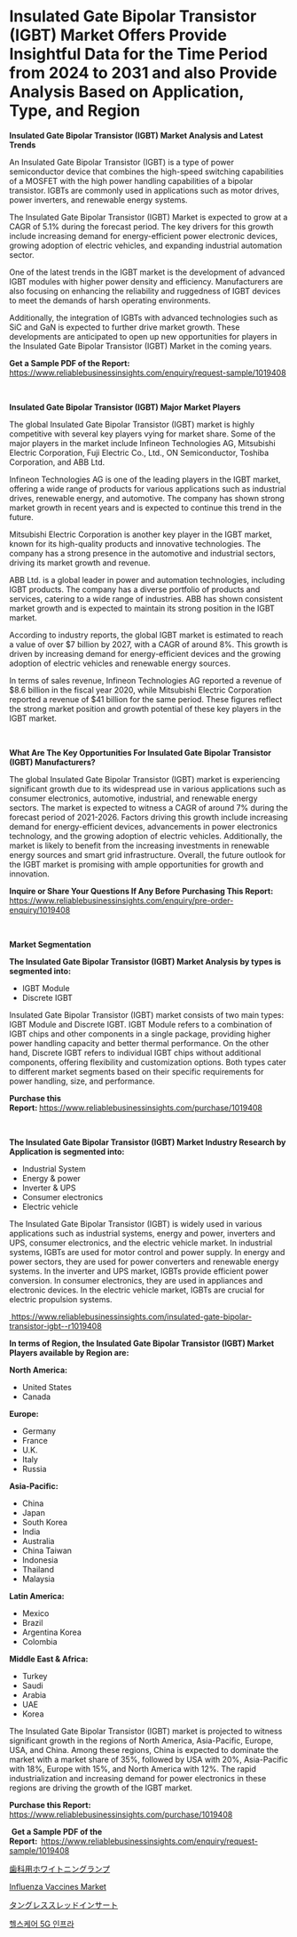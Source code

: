 <p><h1>Insulated Gate Bipolar Transistor (IGBT) Market Offers Provide Insightful Data for the Time Period from 2024 to 2031 and also Provide Analysis Based on Application, Type, and Region</h1></p><p><strong>Insulated Gate Bipolar Transistor (IGBT) Market Analysis and Latest Trends</strong></p>
<p><p>An Insulated Gate Bipolar Transistor (IGBT) is a type of power semiconductor device that combines the high-speed switching capabilities of a MOSFET with the high power handling capabilities of a bipolar transistor. IGBTs are commonly used in applications such as motor drives, power inverters, and renewable energy systems.</p><p>The Insulated Gate Bipolar Transistor (IGBT) Market is expected to grow at a CAGR of 5.1% during the forecast period. The key drivers for this growth include increasing demand for energy-efficient power electronic devices, growing adoption of electric vehicles, and expanding industrial automation sector.</p><p>One of the latest trends in the IGBT market is the development of advanced IGBT modules with higher power density and efficiency. Manufacturers are also focusing on enhancing the reliability and ruggedness of IGBT devices to meet the demands of harsh operating environments.</p><p>Additionally, the integration of IGBTs with advanced technologies such as SiC and GaN is expected to further drive market growth. These developments are anticipated to open up new opportunities for players in the Insulated Gate Bipolar Transistor (IGBT) Market in the coming years.</p></p>
<p><strong>Get a Sample PDF of the Report:&nbsp;</strong> <a href="https://www.reliablebusinessinsights.com/enquiry/request-sample/1019408">https://www.reliablebusinessinsights.com/enquiry/request-sample/1019408</a></p>
<p>&nbsp;</p>
<p><strong>Insulated Gate Bipolar Transistor (IGBT) Major Market Players</strong></p>
<p><p>The global Insulated Gate Bipolar Transistor (IGBT) market is highly competitive with several key players vying for market share. Some of the major players in the market include Infineon Technologies AG, Mitsubishi Electric Corporation, Fuji Electric Co., Ltd., ON Semiconductor, Toshiba Corporation, and ABB Ltd.</p><p>Infineon Technologies AG is one of the leading players in the IGBT market, offering a wide range of products for various applications such as industrial drives, renewable energy, and automotive. The company has shown strong market growth in recent years and is expected to continue this trend in the future.</p><p>Mitsubishi Electric Corporation is another key player in the IGBT market, known for its high-quality products and innovative technologies. The company has a strong presence in the automotive and industrial sectors, driving its market growth and revenue.</p><p>ABB Ltd. is a global leader in power and automation technologies, including IGBT products. The company has a diverse portfolio of products and services, catering to a wide range of industries. ABB has shown consistent market growth and is expected to maintain its strong position in the IGBT market.</p><p>According to industry reports, the global IGBT market is estimated to reach a value of over $7 billion by 2027, with a CAGR of around 8%. This growth is driven by increasing demand for energy-efficient devices and the growing adoption of electric vehicles and renewable energy sources.</p><p>In terms of sales revenue, Infineon Technologies AG reported a revenue of $8.6 billion in the fiscal year 2020, while Mitsubishi Electric Corporation reported a revenue of $41 billion for the same period. These figures reflect the strong market position and growth potential of these key players in the IGBT market.</p></p>
<p>&nbsp;</p>
<p><strong>What Are The Key Opportunities For Insulated Gate Bipolar Transistor (IGBT) Manufacturers?</strong></p>
<p><p>The global Insulated Gate Bipolar Transistor (IGBT) market is experiencing significant growth due to its widespread use in various applications such as consumer electronics, automotive, industrial, and renewable energy sectors. The market is expected to witness a CAGR of around 7% during the forecast period of 2021-2026. Factors driving this growth include increasing demand for energy-efficient devices, advancements in power electronics technology, and the growing adoption of electric vehicles. Additionally, the market is likely to benefit from the increasing investments in renewable energy sources and smart grid infrastructure. Overall, the future outlook for the IGBT market is promising with ample opportunities for growth and innovation.</p></p>
<p><strong>Inquire or Share Your Questions If Any Before Purchasing This Report:</strong> <a href="https://www.reliablebusinessinsights.com/enquiry/pre-order-enquiry/1019408">https://www.reliablebusinessinsights.com/enquiry/pre-order-enquiry/1019408</a></p>
<p>&nbsp;</p>
<p><strong>Market Segmentation</strong></p>
<p><strong>The Insulated Gate Bipolar Transistor (IGBT) Market Analysis by types is segmented into:</strong></p>
<p><ul><li>IGBT Module</li><li>Discrete IGBT</li></ul></p>
<p><p>Insulated Gate Bipolar Transistor (IGBT) market consists of two main types: IGBT Module and Discrete IGBT. IGBT Module refers to a combination of IGBT chips and other components in a single package, providing higher power handling capacity and better thermal performance. On the other hand, Discrete IGBT refers to individual IGBT chips without additional components, offering flexibility and customization options. Both types cater to different market segments based on their specific requirements for power handling, size, and performance.</p></p>
<p><strong>Purchase this Report:&nbsp;</strong><a href="https://www.reliablebusinessinsights.com/purchase/1019408">https://www.reliablebusinessinsights.com/purchase/1019408</a></p>
<p>&nbsp;</p>
<p><strong>The Insulated Gate Bipolar Transistor (IGBT) Market Industry Research by Application is segmented into:</strong></p>
<p><ul><li>Industrial System</li><li>Energy & power</li><li>Inverter & UPS</li><li>Consumer electronics</li><li>Electric vehicle</li></ul></p>
<p><p>The Insulated Gate Bipolar Transistor (IGBT) is widely used in various applications such as industrial systems, energy and power, inverters and UPS, consumer electronics, and the electric vehicle market. In industrial systems, IGBTs are used for motor control and power supply. In energy and power sectors, they are used for power converters and renewable energy systems. In the inverter and UPS market, IGBTs provide efficient power conversion. In consumer electronics, they are used in appliances and electronic devices. In the electric vehicle market, IGBTs are crucial for electric propulsion systems.</p></p>
<p><a href="https://www.reliablebusinessinsights.com/insulated-gate-bipolar-transistor-igbt--r1019408">&nbsp;https://www.reliablebusinessinsights.com/insulated-gate-bipolar-transistor-igbt--r1019408</a></p>
<p><strong>In terms of Region, the Insulated Gate Bipolar Transistor (IGBT) Market Players available by Region are:</strong></p>
<p>
    <p> <strong> North America: </strong>
        <ul>
            <li>United States</li>
            <li>Canada</li>
        </ul>
        </p> 
    <p> <strong> Europe: </strong>
        <ul>
            <li>Germany</li>
            <li>France</li>
            <li>U.K.</li>
            <li>Italy</li>
            <li>Russia</li>
        </ul>
        </p> 
    <p> <strong> Asia-Pacific: </strong>
        <ul>
            <li>China</li>
            <li>Japan</li>
            <li>South Korea</li>
            <li>India</li>
            <li>Australia</li>
            <li>China Taiwan</li>
            <li>Indonesia</li>
            <li>Thailand</li>
            <li>Malaysia</li>
        </ul>
        </p> 
    <p> <strong> Latin America: </strong>
        <ul>
            <li>Mexico</li>
            <li>Brazil</li>
            <li>Argentina Korea</li>
            <li>Colombia</li>
        </ul>
        </p> 
    <p> <strong> Middle East & Africa: </strong>
        <ul>
            <li>Turkey</li>
            <li>Saudi</li>
            <li>Arabia</li>
            <li>UAE</li>
            <li>Korea</li>
        </ul>
    </p>
    </p>
<p><p>The Insulated Gate Bipolar Transistor (IGBT) market is projected to witness significant growth in the regions of North America, Asia-Pacific, Europe, USA, and China. Among these regions, China is expected to dominate the market with a market share of 35%, followed by USA with 20%, Asia-Pacific with 18%, Europe with 15%, and North America with 12%. The rapid industrialization and increasing demand for power electronics in these regions are driving the growth of the IGBT market.</p></p>
<p><strong>Purchase this Report: </strong><a href="https://www.reliablebusinessinsights.com/purchase/1019408">https://www.reliablebusinessinsights.com/purchase/1019408</a></p>
<p>&nbsp;<strong>Get a Sample PDF of the Report:&nbsp;&nbsp;</strong><a href="https://www.reliablebusinessinsights.com/enquiry/request-sample/1019408">https://www.reliablebusinessinsights.com/enquiry/request-sample/1019408</a></p>
<p><strong></strong></p>
<p><p><a href="https://github.com/lily-u-genius/Market-Research-Report-List-1/blob/main/129693794601.md">歯科用ホワイトニングランプ</a></p><p><a href="https://github.com/JuliaFadel1922/Market-Research-Report-List-1/blob/main/influenza-vaccines-market.md">Influenza Vaccines Market</a></p><p><a href="https://github.com/DudleyFerry/Market-Research-Report-List-1/blob/main/775016987766.md">タングレススレッドインサート</a></p><p><a href="https://github.com/JohnQuil1917/Market-Research-Report-List-1/blob/main/117280880685.md">헬스케어 5G 인프라</a></p></p>